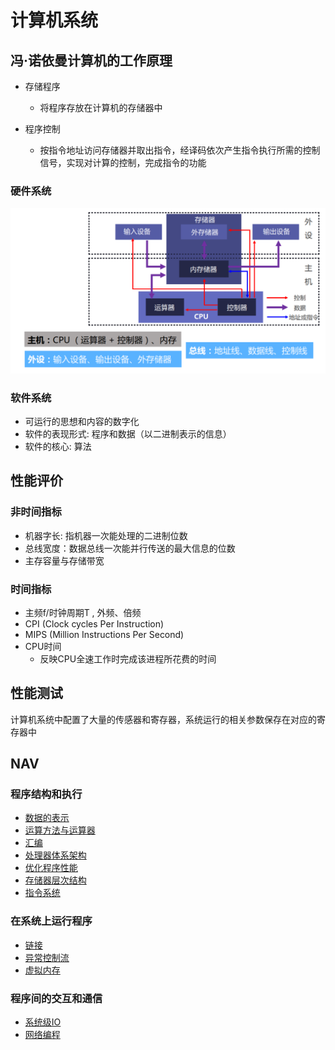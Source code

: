 # 计算机系统

## 冯·诺依曼计算机的工作原理

- 存储程序

  - 将程序存放在计算机的存储器中

- 程序控制

  - 按指令地址访问存储器并取出指令，经译码依次产生指令执行所需的控制信号，实现对计算的控制，完成指令的功能

### 硬件系统

![批注 2020-01-04 153318](/assets/批注%202020-01-04%20153318.png)

### 软件系统

- 可运行的思想和内容的数字化
- 软件的表现形式: 程序和数据（以二进制表示的信息）
- 软件的核心: 算法

## 性能评价

### 非时间指标

- 机器字长: 指机器一次能处理的二进制位数
- 总线宽度：数据总线一次能并行传送的最大信息的位数
- 主存容量与存储带宽

### 时间指标

- 主频f/时钟周期T , 外频、倍频
- CPI (Clock cycles Per Instruction)
- MIPS (Million Instructions Per Second)
- CPU时间
  - 反映CPU全速工作时完成该进程所花费的时间

## 性能测试

计算机系统中配置了大量的传感器和寄存器，系统运行的相关参数保存在对应的寄存器中

## NAV

### 程序结构和执行

- [数据的表示](./程序结构和执行/数据的表示.md)
- [运算方法与运算器](./程序结构和执行/运算方法与运算器.md)
- [汇编](./程序结构和执行/汇编.md)
- [处理器体系架构](./程序结构和执行/处理器体系架构.md)
- [优化程序性能](./程序结构和执行/优化程序性能.md)
- [存储器层次结构](./程序结构和执行/存储器层次结构.md)
- [指令系统](./程序结构和执行/指令系统.md)

### 在系统上运行程序

- [链接](./在系统上运行程序/链接.md)
- [异常控制流](./在系统上运行程序/异常控制流.md)
- [虚拟内存](./在系统上运行程序/虚拟内存.md)

### 程序间的交互和通信

- [系统级IO](./程序间的交互和通信/系统级IO.md)
- [网络编程](./程序间的交互和通信/网络编程.md)

